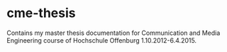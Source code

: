 cme-thesis
==========

Contains my master thesis documentation for Communication and Media Engineering course of Hochschule Offenburg 1.10.2012-6.4.2015.
